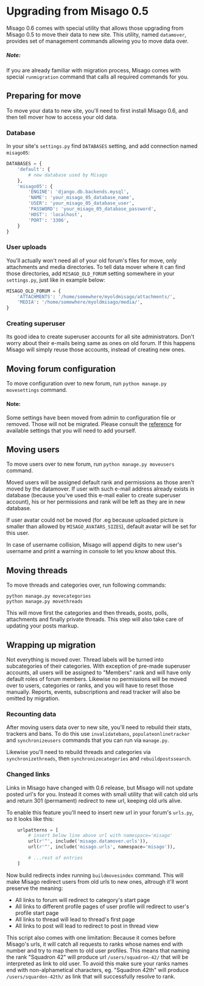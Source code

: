 Upgrading from Misago 0.5
=========================

Misago 0.6 comes with special utility that allows those upgrading from Misago 0.5 to move their data to new site. This utility, named `datamover`, provides set of management commands allowing you to move data over.


##### Note:

If you are already familiar with migration process, Misago comes with special `runmigration` command that calls all required commands for you.


## Preparing for move

To move your data to new site, you'll need to first install Misago 0.6, and then tell mover how to access your old data.


### Database

In your site's `settings.py` find `DATABASES` setting, and add connection named `misago05`:

```python
DATABASES = {
    'default': {
        # new database used by Misago
    },
    'misago05': {
        'ENGINE': 'django.db.backends.mysql',
        'NAME': 'your_misago_05_database_name',
        'USER': 'your_misago_05_database_user',
        'PASSWORD': 'your_misago_05_database_password',
        'HOST': 'localhost',
        'PORT': '3306',
    }
}
```


### User uploads

You'll actually won't need all of your old forum's files for move, only attachments and media directories. To tell data mover where it can find those directories, add `MISAGO_OLD_FORUM` setting somewhere in your `settings.py`, just like in example below:

```python
MISAGO_OLD_FORUM = {
    'ATTACHMENTS': '/home/somewhere/myoldmisago/attachments/',
    'MEDIA': '/home/somewhere/myoldmisago/media/',
}
```


### Creating superuser

Its good idea to create superuser accounts for all site administrators. Don't worry about their e-mails being same as ones on old forum. If this happens Misago will simply reuse those accounts, instead of creating new ones. 


## Moving forum configuration

To move configuration over to new forum, run `python manage.py movesettings` command.


#### Note:

Some settings have been moved from admin to configuration file or removed. Those will not be migrated. Please consult the [reference](./ref/settings/README.md) for available settings that you will need to add yourself.


## Moving users

To move users over to new forum, run `python manage.py moveusers` command.

Moved users will be assigned default rank and permissions as those aren't moved by the datamover. If user with such e-mail address already exists in database (because you've used this e-mail ealier to create superuser account), his or her permissions and rank will be left as they are in new database.

If user avatar could not be moved (for .eg because uploaded picture is smaller than allowed by `MISAGO_AVATARS_SIZES`), default avatar will be set for this user.

In case of username collision, Misago will append digits to new user's username and print a warning in console to let you know about this.


## Moving threads

To move threads and categories over, run following commands:

    python manage.py movecategories
    python manage.py movethreads

This will move first the categories and then threads, posts, polls, attachments and finally private threads. This step will also take care of updating your posts markup.


## Wrapping up migration

Not everything is moved over. Thread labels will be turned into subcategories of their categories. With exception of pre-made superuser accounts, all users will be assigned to "Members" rank and will have only default roles of forum members. Likewise no permissions will be moved over to users, categories or ranks, and you will have to reset those manually. Reports, events, subscriptions and read tracker will also be omitted by migration.


### Recounting data

After moving users data over to new site, you'll need to rebuild their stats, trackers and bans. To do this use `invalidatebans`, `populateonlinetracker` and `synchronizeusers` commands that you can run via `manage.py`.

Likewise you'll need to rebuild threads and categories via `synchronizethreads`, then `synchronizecategories` and `rebuildpostssearch`.


### Changed links

Links in Misago have changed with 0.6 release, but Misago will not update posted url's for you. Instead it comes with small utility that will catch old urls and return 301 (permament) redirect to new url, keeping old urls alive.

To enable this feature you'll need to insert new url in your forum's `urls.py`, so it looks like this:

```python
    urlpatterns = [
        # insert below line above url with namespace='misago'
        url(r'^', include('misago.datamover.urls')),
        url(r'^', include('misago.urls', namespace='misago')),

        # ...rest of entries
    ]
```

Now build redirects index running `buildmovesindex` command. This will make Misago redirect users from old urls to new ones, altrough it'll wont preserve the meaning:

- All links to forum will redirect to category's start page
- All links to different profile pages of user profile will redirect to user's profile start page
- All links to thread will lead to thread's first page
- All links to post will lead to redirect to post in thread view

This script also comes with one limitation: Because it comes before Misago's urls, it will catch all requests to ranks whose names end with number and try to map them to old user profiles. This means that naming the rank "Squadron 42" will produce url `/users/squadron-42/` that will be interpreted as link to old user. To avoid this make sure your ranks names end with non-alphametical characters, eg. "Squadron 42th" will produce `/users/squardon-42th/` as link that will successfully resolve to rank.